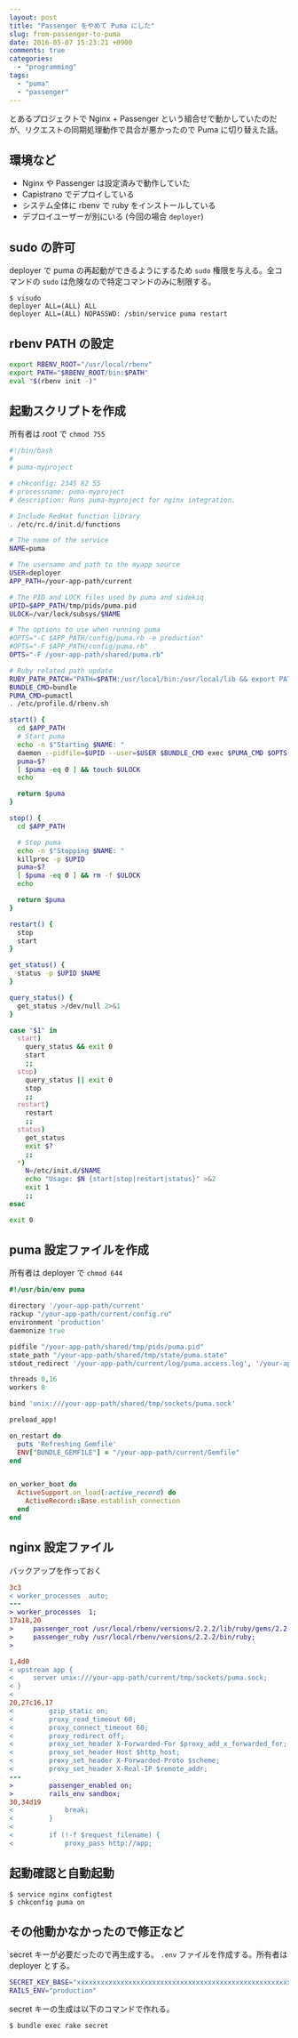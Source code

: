 ```yaml
---
layout: post
title: "Passenger をやめて Puma にした"
slug: from-passenger-to-puma
date: 2016-05-07 15:23:21 +0900
comments: true
categories:
  - "programming"
tags:
  - "puma"
  - "passenger"
---
```


とあるプロジェクトで Nginx + Passenger という組合せで動かしていたのだが、リクエストの同期処理動作で具合が悪かったので Puma に切り替えた話。

## 環境など
- Nginx や Passenger は設定済みで動作していた
- Capistrano でデプロイしている
- システム全体に rbenv で ruby をインストールしている
- デプロイユーザーが別にいる (今回の場合 `deployer`)

## sudo の許可
deployer で puma の再起動ができるようにするため `sudo` 権限を与える。全コマンドの `sudo` は危険なので特定コマンドのみに制限する。

    $ visudo
    deployer ALL=(ALL) ALL
    deployer ALL=(ALL) NOPASSWD: /sbin/service puma restart

## rbenv PATH の設定
```sh /etc/profile.d/rbenv.sh
export RBENV_ROOT="/usr/local/rbenv"
export PATH="$RBENV_ROOT/bin:$PATH"
eval "$(rbenv init -)"
```

## 起動スクリプトを作成
所有者は root で `chmod 755`

```sh /etc/init.d/puma
#!/bin/bash
#
# puma-myproject

# chkconfig: 2345 82 55
# processname: puma-myproject
# description: Runs puma-myproject for nginx integration.

# Include RedHat function library
. /etc/rc.d/init.d/functions

# The name of the service
NAME=puma

# The username and path to the myapp source
USER=deployer
APP_PATH=/your-app-path/current

# The PID and LOCK files used by puma and sidekiq
UPID=$APP_PATH/tmp/pids/puma.pid
ULOCK=/var/lock/subsys/$NAME

# The options to use when running puma
#OPTS="-C $APP_PATH/config/puma.rb -e production"
#OPTS="-F $APP_PATH/config/puma.rb"
OPTS="-F /your-app-path/shared/puma.rb"

# Ruby related path update
RUBY_PATH_PATCH="PATH=$PATH:/usr/local/bin:/usr/local/lib && export PATH && "
BUNDLE_CMD=bundle
PUMA_CMD=pumactl
. /etc/profile.d/rbenv.sh

start() {
  cd $APP_PATH
  # Start puma
  echo -n $"Starting $NAME: "
  daemon --pidfile=$UPID --user=$USER $BUNDLE_CMD exec $PUMA_CMD $OPTS start
  puma=$?
  [ $puma -eq 0 ] && touch $ULOCK
  echo

  return $puma
}

stop() {
  cd $APP_PATH

  # Stop puma
  echo -n $"Stopping $NAME: "
  killproc -p $UPID
  puma=$?
  [ $puma -eq 0 ] && rm -f $ULOCK
  echo

  return $puma
}

restart() {
  stop
  start
}

get_status() {
  status -p $UPID $NAME
}

query_status() {
  get_status >/dev/null 2>&1
}

case "$1" in
  start)
    query_status && exit 0
    start
    ;;
  stop)
    query_status || exit 0
    stop
    ;;
  restart)
    restart
    ;;
  status)
    get_status
    exit $?
    ;;
  *)
    N=/etc/init.d/$NAME
    echo "Usage: $N {start|stop|restart|status}" >&2
    exit 1
    ;;
esac

exit 0
```

## puma 設定ファイルを作成
所有者は deployer で `chmod 644`

```ruby /your-app-path/shared/puma.rb
#!/usr/bin/env puma

directory '/your-app-path/current'
rackup "/your-app-path/current/config.ru"
environment 'production'
daemonize true

pidfile "/your-app-path/shared/tmp/pids/puma.pid"
state_path "/your-app-path/shared/tmp/state/puma.state"
stdout_redirect '/your-app-path/current/log/puma.access.log', '/your-app-path/current/log/puma.error.log', true

threads 0,16
workers 0

bind 'unix:///your-app-path/shared/tmp/sockets/puma.sock'

preload_app!

on_restart do
  puts 'Refreshing Gemfile'
  ENV["BUNDLE_GEMFILE"] = "/your-app-path/current/Gemfile"
end


on_worker_boot do
  ActiveSupport.on_load(:active_record) do
    ActiveRecord::Base.establish_connection
  end
end
```

## nginx 設定ファイル
バックアップを作っておく

```diff /usr/local/nginx/conf/nginx.conf
3c3
< worker_processes  auto;
---
> worker_processes  1;
17a18,20
>     passenger_root /usr/local/rbenv/versions/2.2.2/lib/ruby/gems/2.2.0/gems/passenger-5.0.23;
>     passenger_ruby /usr/local/rbenv/versions/2.2.2/bin/ruby;
>
```

```diff /usr/local/nginx/conf/conf.d/app.conf
1,4d0
< upstream app {
<     server unix:///your-app-path/current/tmp/sockets/puma.sock;
< }
<
20,27c16,17
<         gzip_static on;
<         proxy_read_timeout 60;
<         proxy_connect_timeout 60;
<         proxy_redirect off;
<         proxy_set_header X-Forwarded-For $proxy_add_x_forwarded_for;
<         proxy_set_header Host $http_host;
<         proxy_set_header X-Forwarded-Proto $scheme;
<         proxy_set_header X-Real-IP $remote_addr;
---
>         passenger_enabled on;
>         rails_env sandbox;
30,34d19
<             break;
<         }
<
<         if (!-f $request_filename) {
<             proxy_pass http://app;
```

## 起動確認と自動起動

    $ service nginx configtest
    $ chkconfig puma on

## その他動かなかったので修正など

secret キーが必要だったので再生成する。
`.env` ファイルを作成する。所有者は deployer とする。

```sh /your-app-path/shared/.env
SECRET_KEY_BASE="xxxxxxxxxxxxxxxxxxxxxxxxxxxxxxxxxxxxxxxxxxxxxxxxxxxxxxxxxxxxxxxxxxxxxxx"
RAILS_ENV="production"
```

secret キーの生成は以下のコマンドで作れる。

    $ bundle exec rake secret
